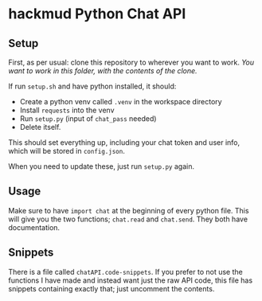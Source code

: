 # hackmud Python Chat API

## Setup

First, as per usual: clone this repository to wherever you want to work. *You want to work in this folder, with the contents of the clone.*

If run `setup.sh` and have python installed, it should:

- Create a python venv called `.venv` in the workspace directory
- Install `requests` into the venv
- Run `setup.py` (input of `chat_pass` needed)
- Delete itself.

This should set everything up, including your chat token and user info, which will be stored in `config.json`.

When you need to update these, just run `setup.py` again.

## Usage

Make sure to have `import chat` at the beginning of every python file. This will give you the two functions; `chat.read` and `chat.send`. They both have documentation.

## Snippets

There is a file called `chatAPI.code-snippets`. If you prefer to not use the functions I have made and instead want just the raw API code, this file has snippets containing exactly that; just uncomment the contents.
